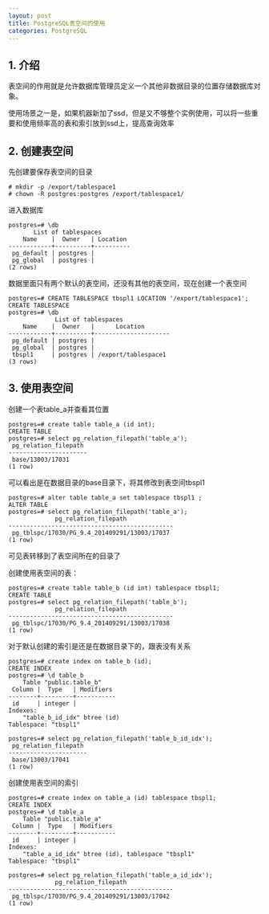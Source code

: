 ```yaml
---
layout: post
title: PostgreSQL表空间的使用
categories: PostgreSQL
---
```


<!--more-->

## 1. 介绍

表空间的作用就是允许数据库管理员定义一个其他非数据目录的位置存储数据库对象。

使用场景之一是，如果机器新加了ssd，但是又不够整个实例使用，可以将一些重要和使用频率高的表和索引放到ssd上，提高查询效率

## 2. 创建表空间

先创建要保存表空间的目录

    # mkdir -p /export/tablespace1
    # chown -R postgres:postgres /export/tablespace1/


进入数据库

    postgres=# \db
           List of tablespaces
        Name    |  Owner   | Location 
    ------------+----------+----------
     pg_default | postgres | 
     pg_global  | postgres | 
    (2 rows)

数据里面只有两个默认的表空间，还没有其他的表空间，现在创建一个表空间

    postgres=# CREATE TABLESPACE tbspl1 LOCATION '/export/tablespace1';
    CREATE TABLESPACE
    postgres=# \db
                 List of tablespaces
        Name    |  Owner   |      Location       
    ------------+----------+---------------------
     pg_default | postgres | 
     pg_global  | postgres | 
     tbspl1     | postgres | /export/tablespace1
    (3 rows)

## 3. 使用表空间

创建一个表table_a并查看其位置

    postgres=# create table table_a (id int);
    CREATE TABLE
    postgres=# select pg_relation_filepath('table_a');
     pg_relation_filepath 
    ----------------------
     base/13003/17031
    (1 row)

可以看出是在数据目录的base目录下，将其修改到表空间tbspl1

    postgres=# alter table table_a set tablespace tbspl1 ;
    ALTER TABLE
    postgres=# select pg_relation_filepath('table_a');     
                 pg_relation_filepath             
    ----------------------------------------------
     pg_tblspc/17030/PG_9.4_201409291/13003/17037
    (1 row)

可见表转移到了表空间所在的目录了

创建使用表空间的表：

    postgres=# create table table_b (id int) tablespace tbspl1;    
    CREATE TABLE
    postgres=# select pg_relation_filepath('table_b');         
                 pg_relation_filepath             
    ----------------------------------------------
     pg_tblspc/17030/PG_9.4_201409291/13003/17038
    (1 row)

对于默认创建的索引是还是在数据目录下的，跟表没有关系

    postgres=# create index on table_b (id);
    CREATE INDEX
    postgres=# \d table_b
        Table "public.table_b"
     Column |  Type   | Modifiers 
    --------+---------+-----------
     id     | integer | 
    Indexes:
        "table_b_id_idx" btree (id)
    Tablespace: "tbspl1"
    
    postgres=# select pg_relation_filepath('table_b_id_idx');
     pg_relation_filepath 
    ----------------------
     base/13003/17041
    (1 row)

创建使用表空间的索引

    postgres=# create index on table_a (id) tablespace tbspl1; 
    CREATE INDEX
    postgres=# \d table_a
        Table "public.table_a"
     Column |  Type   | Modifiers 
    --------+---------+-----------
     id     | integer | 
    Indexes:
        "table_a_id_idx" btree (id), tablespace "tbspl1"
    Tablespace: "tbspl1"
    
    postgres=# select pg_relation_filepath('table_a_id_idx'); 
                 pg_relation_filepath             
    ----------------------------------------------
     pg_tblspc/17030/PG_9.4_201409291/13003/17042
    (1 row)
